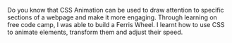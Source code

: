 Do you know that CSS Animation can be used to draw attention to specific sections of a webpage and make it more engaging. Through learning on free code camp, I was able to build a Ferris Wheel. I learnt how to use CSS to animate elements, transform them and adjust their speed. 
